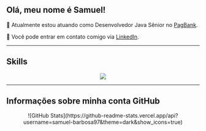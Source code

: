 ## Olá, meu nome é <strong>Samuel!</strong>

🔭 Atualmente estou atuando como Desenvolvedor Java Sênior no [PagBank](https://pagseguro.uol.com.br/?utm_source=google&utm_medium=g&utm_campaign=1904098269-_77305792504&utm_content=665304054940&utm_term=pagbank-_e&gclid=Cj0KCQiAr8eqBhD3ARIsAIe-buP23sy_C_6rWsZfyDwsn7wA1pssPLhhb18kVkegR9lFmgCmfwmw0JoaAj8oEALw_wcB).

💬 Você pode entrar em contato comigo via [LinkedIn](https://www.linkedin.com/in/barbosa-samuel97/).

---

## Skills

<p align="center">
  <a href="https://skillicons.dev">
    <img src="https://skillicons.dev/icons?i=aws,git,docker,java,kotlin" />
  </a>
</p>

---

## Informações sobre minha conta GitHub

<p align="center">
  ![GitHub Stats](https://github-readme-stats.vercel.app/api?username=samuel-barbosa97&theme=dark&show_icons=true)
</p>

